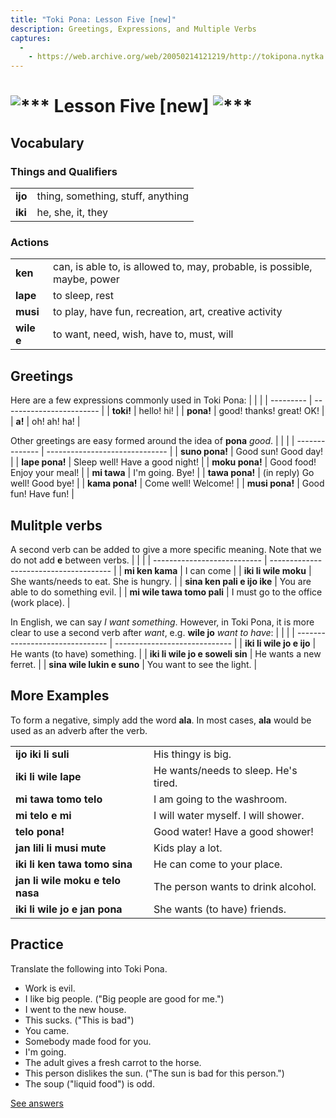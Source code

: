 ```yaml
---
title: "Toki Pona: Lesson Five [new]"
description: Greetings, Expressions, and Multiple Verbs
captures:
  -
    - https://web.archive.org/web/20050214121219/http://tokipona.nytka.org:80/about/lesson/tp5new.html
---
```


# <img alt="***" /> Lesson Five [new] <img alt="***" />

## Vocabulary

### Things and Qualifiers
|         |                                   |
| ------- | --------------------------------- |
| **ijo** | thing, something, stuff, anything |
| **iki** | he, she, it, they                 |
### Actions
|            |                                                                          |
| ---------- | ------------------------------------------------------------------------ |
| **ken**    | can, is able to, is allowed to, may, probable, is possible, maybe, power |
| **lape**   | to sleep, rest                                                           |
| **musi**   | to play, have fun, recreation, art, creative activity                    |
| **wile e** | to want, need, wish, have to, must, will                                 |

## Greetings

Here are a few expressions commonly used in Toki Pona:
|           |                          |
| --------- | ------------------------ |
| **toki!** | hello! hi!               |
| **pona!** | good! thanks! great! OK! |
| **a!**    | oh! ah! ha!              |

Other greetings are easy formed around the idea of **pona** _good_.
|                |                                |
| -------------- | ------------------------------ |
| **suno pona!** | Good sun! Good day!            |
| **lape pona!** | Sleep well! Have a good night! |
| **moku pona!** | Good food! Enjoy your meal!    |
| **mi tawa**    | I'm going. Bye!                |
| **tawa pona!** | (in reply) Go well! Good bye!  |
| **kama pona!** | Come well! Welcome!            |
| **musi pona!** | Good fun! Have fun!            |

## Mulitple verbs

A second verb can be added to give a more specific meaning. Note that we do not add **e** between verbs.
|                             |                                        |
| --------------------------- | -------------------------------------- |
| **mi ken kama**             | I can come                             |
| **iki li wile moku**        | She wants/needs to eat. She is hungry. |
| **sina ken pali e ijo ike** | You are able to do something evil.     |
| **mi wile tawa tomo pali**  | I must go to the office (work place).  |

In English, we can say _I want something_. However, in Toki Pona, it is more clear to use a second verb after _want_, e.g. **wile jo** _want to have_:
|                                 |                               |
| ------------------------------- | ----------------------------- |
| **iki li wile jo e ijo**        | He wants (to have) something. |
| **iki li wile jo e soweli sin** | He wants a new ferret.        |
| **sina wile lukin e suno**      | You want to see the light.    |


## More Examples

To form a negative, simply add the word **ala**. In most cases, **ala** would be used as an adverb after the verb.

|                                  |                                      |
| -------------------------------- | ------------------------------------ |
| **ijo iki li suli**              | His thingy is big.                   |
| **iki li wile lape**             | He wants/needs to sleep. He's tired. |
| **mi tawa tomo telo**            | I am going to the washroom.          |
| **mi telo e mi**                 | I will water myself. I will shower.  |
| **telo pona!**                   | Good water! Have a good shower!      |
| **jan lili li musi mute**        | Kids play a lot.                     |
| **iki li ken tawa tomo sina**    | He can come to your place.           |
| **jan li wile moku e telo nasa** | The person wants to drink alcohol.   |
| **iki li wile jo e jan pona**    | She wants (to have) friends.         |

## Practice

Translate the following into Toki Pona.

- Work is evil. 
- I like big people. ("Big people are good for me.") 
- I went to the new house. 
- This sucks. ("This is bad") 
- You came. 
- Somebody made food for you. 
- I'm going. 
- The adult gives a fresh carrot to the horse. 
- This person dislikes the sun. ("The sun is bad for this person.") 
- The soup ("liquid food")  is odd. 

[See answers](ans4)